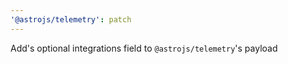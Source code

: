 ```yaml
---
'@astrojs/telemetry': patch
---
```


Add's optional integrations field to `@astrojs/telemetry`'s payload

